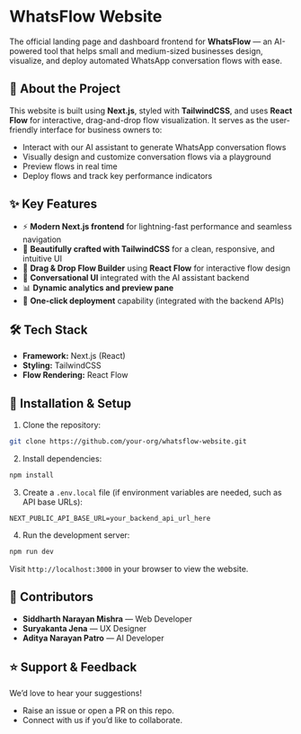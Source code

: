 # WhatsFlow Website  

The official landing page and dashboard frontend for **WhatsFlow** — an AI-powered tool that helps small and medium-sized businesses design, visualize, and deploy automated WhatsApp conversation flows with ease.  

## 🔎 About the Project  
This website is built using **Next.js**, styled with **TailwindCSS**, and uses **React Flow** for interactive, drag-and-drop flow visualization. It serves as the user-friendly interface for business owners to:  
- Interact with our AI assistant to generate WhatsApp conversation flows  
- Visually design and customize conversation flows via a playground  
- Preview flows in real time  
- Deploy flows and track key performance indicators  

## ✨ Key Features  
- ⚡ **Modern Next.js frontend** for lightning-fast performance and seamless navigation  
- 🎨 **Beautifully crafted with TailwindCSS** for a clean, responsive, and intuitive UI  
- 🧩 **Drag & Drop Flow Builder** using **React Flow** for interactive flow design  
- 🤖 **Conversational UI** integrated with the AI assistant backend  
- 📊 **Dynamic analytics and preview pane**  
- 🚀 **One-click deployment** capability (integrated with the backend APIs)  

## 🛠 Tech Stack  
- **Framework:** Next.js (React)  
- **Styling:** TailwindCSS  
- **Flow Rendering:** React Flow  

## 📁 Installation & Setup  
1. Clone the repository:  
```bash
git clone https://github.com/your-org/whatsflow-website.git
```  
2. Install dependencies:  
```bash
npm install
```  
3. Create a `.env.local` file (if environment variables are needed, such as API base URLs):  
```
NEXT_PUBLIC_API_BASE_URL=your_backend_api_url_here
```  
4. Run the development server:  
```bash
npm run dev
```  
Visit `http://localhost:3000` in your browser to view the website.  

## 👥 Contributors  
- **Siddharth Narayan Mishra** — Web Developer  
- **Suryakanta Jena** — UX Designer  
- **Aditya Narayan Patro** — AI Developer  

## ⭐ Support & Feedback  
We’d love to hear your suggestions!  
- Raise an issue or open a PR on this repo.  
- Connect with us if you’d like to collaborate.  